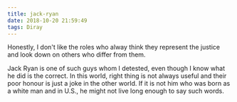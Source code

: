 ```yaml
---
title: jack-ryan
date: 2018-10-20 21:59:49
tags: Diray
---
```


Honestly, I don't like the roles who alway think they represent the justice and look down on others who differ from them. 

Jack Ryan is one of such guys whom I detested, even though I know what he did is the correct. In this world, right thing is not always useful and their poor honour is just a joke in the other world. If it is not him who was born as a white man and in U.S., he might not live long enough to say such words.


